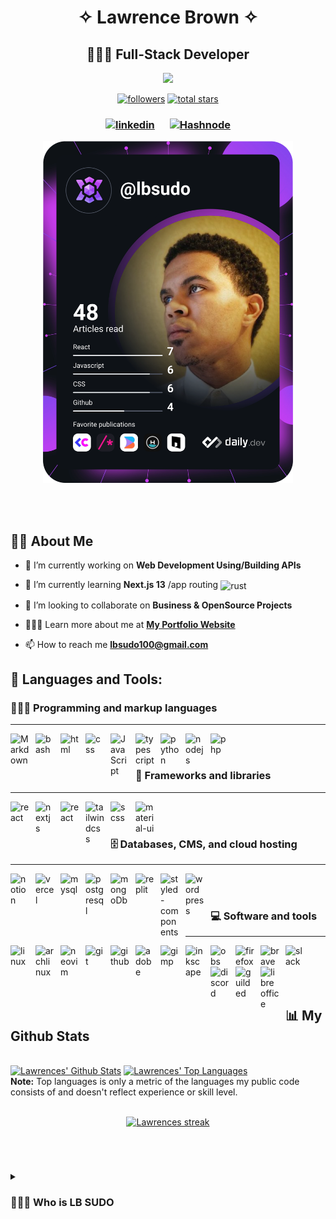 
<h1 align="center">✧ Lawrence Brown ✧</h1>

<h2 align="center"><b>👨🏽‍💻 Full-Stack Developer</b></h2>

<p align="center">
  <img src="https://readme-typing-svg.demolab.com/?lines=Full-Stack%20Developer%20🖥️;JavaScript%20Lover%20☕;Always%20Learning%20📚&font=Fira%20Code&center=true&width=440&height=45&color=blue&vCenter=true&size=22&pause=500" />
</p>


<p align="center">
<a href="https://github.com/lbsudo?tab=followers"><img alt="followers" title="Follow me on Github" src="https://custom-icon-badges.demolab.com/github/followers/lbsudo?color=236ad3&labelColor=1155ba&style=for-the-badge&logo=person-add&label=Follow&logoColor=white"/></a>
<a href="https://github.com/lbsudo?tab=repositories&sort=stargazers"><img alt="total stars" title="Total stars on GitHub" src="https://custom-icon-badges.demolab.com/github/stars/sudolb?color=55960c&style=for-the-badge&labelColor=488207&logo=star"/></a></p>
<h3>
<p align="center">
<a href="https://www.linkedin.com/in/lbsudo/"><img width="30" alt="linkedin" style="padding-right:10px;" src="https://cdn.simpleicons.org/linkedin/#0A66C2" /></a>
<a href="https://hashnode.com/@lbsudo"><img width="30" alt="Hashnode" style="padding-left:10px;" src="https://cdn.simpleicons.org/hashnode/#2962FF" /></a>
</p>
</h3>
<p align="center">
<a href="https://app.daily.dev/lbsudo"><img src="https://github.com/lbsudo/lbsudo/blob/main/devcard.svg" width="400" alt="Lawrence Brown's Dev Card"/></a>
</p>

<br/>
<br/>



## 🙌🏾 About Me

- 🔭 I’m currently working on **Web Development Using/Building APIs**

- 🌱 I’m currently learning **Next.js 13** /app routing <img align="center" width="30" alt="rust" style="padding-right:10px;" src="https://cdn.simpleicons.org/next.js/white" />

- 🤝 I’m looking to collaborate on **Business & OpenSource Projects**

- 👨🏾‍💻 Learn more about me at **[My Portfolio Website](https://lbportfolio.vercel.app/)**

- 📫 How to reach me **lbsudo100@gmail.com**

## 🚀 Languages and Tools:
### 👨🏾‍💻 Programming and markup languages
---
<img align="left" width="30" alt="Markdown" style="padding-right:10px;" src="https://cdn.simpleicons.org/markdown/white" />
<img align="left" width="30" alt="bash" style="padding-right:10px;" src="https://cdn.simpleicons.org/gnubash/#4EAA25" />
<img align="left" width="30" alt="html" style="padding-right:10px;" src="https://cdn.simpleicons.org/html5/#E34F26" />
<img align="left" width="30" alt="css" style="padding-right:10px;" src="https://cdn.simpleicons.org/css3/#1572B6" />
<img align="left" width="30" alt="JavaScript" style="padding-right:10px;" src="https://cdn.simpleicons.org/javascript/#F7DF1E" />
<img align="left" width="30" alt="typescript" style="padding-right:10px;" src="https://cdn.simpleicons.org/typescript#3178C6" />
<img align="left" width="30" alt="python" style="padding-right:10px;" src="https://cdn.simpleicons.org/python/#3776AB" />
<img align="left" width="30" alt="nodejs" style="padding-right:10px;" src="https://cdn.simpleicons.org/node.js/#339933" />
<img align="left" width="30" alt="php" style="padding-right:10px;" src="https://cdn.simpleicons.org/php/#777BB4" />
<br/>
<br/>

### 🧰 Frameworks and libraries
---
<img align="left" width="30" alt="react" style="padding-right:10px;" src="https://cdn.simpleicons.org/react/#61DAFB" />
<img align="left" width="30" alt="nextjs" style="padding-right:10px;" src="https://cdn.simpleicons.org/next.js/white" />
<img align="left" width="30" alt="react" style="padding-right:10px;" src="https://cdn.simpleicons.org/astro/#FF5D01" />
<img align="left" width="30" alt="tailwindcss" style="padding-right:10px;" src="https://cdn.simpleicons.org/tailwindcss/#06B6D4" />
<img align="left" width="30" alt="scss" style="padding-right:10px;" src="https://cdn.simpleicons.org/sass/#CC6699" />
<img align="left" width="30" alt="material-ui" style="padding-right:10px;" src="https://cdn.simpleicons.org/mui/#007FFF" />
<br/>
<br/>

### 🗄️ Databases, CMS, and cloud hosting
---
<img align="left" width="30" alt="notion" style="padding-right:10px;" src="https://cdn.simpleicons.org/notion/white" />
<img align="left" width="30" alt="vercel" style="padding-right:10px;" src="https://cdn.simpleicons.org/vercel/white" />
<img align="left" width="30" alt="mysql" style="padding-right:10px;" src="https://cdn.simpleicons.org/mysql/#4479A1" />
<img align="left" width="30" alt="postgresql" style="padding-right:10px;" src="https://cdn.simpleicons.org/postgresql/#4169E1" />
<img align="left" width="30" alt="mongoDb" style="padding-right:10px;" src="https://cdn.simpleicons.org/mongodb/#47A248" />
<img align="left" width="30" alt="replit" style="padding-right:10px;" src="https://cdn.simpleicons.org/netlify/#F26207" />
<img align="left" width="30" alt="styled-components" style="padding-right:10px;" src="https://cdn.simpleicons.org/squarespace/white" />
<img align="left" width="30" alt="wordpress" style="padding-right:10px;" src="https://cdn.simpleicons.org/wordpress/white" />
<br/>
<br/>

### 💻 Software and tools
---
<img align="left" width="30" alt="linux" style="padding-right:10px;" src="https://cdn.simpleicons.org/linux/white" />
<img align="left" width="30" alt="archlinux" style="padding-right:10px;" src="https://cdn.simpleicons.org/archlinux/#1793D1" />
<img align="left" width="30" alt="neovim" style="padding-right:10px;" src="https://cdn.simpleicons.org/neovim/#57A143" />
<img align="left" width="30" alt="git" style="padding-right:10px;" src="https://cdn.simpleicons.org/git/#F05032" />
<img align="left" width="30" alt="github" style="padding-right:10px;" src="https://cdn.simpleicons.org/github/white" />
<img align="left" width="30" alt="adobe" style="padding-right:10px;" src="https://cdn.simpleicons.org/adobe/#FF0000" />
<img align="left" width="30" alt="gimp" style="padding-right:10px;" src="https://cdn.simpleicons.org/gimp/white" />
<img align="left" width="30" alt="inkscape" style="padding-right:10px;" src="https://cdn.simpleicons.org/inkscape/white" />
<img align="left" width="30" alt="obs" style="padding-right:10px;" src="https://cdn.simpleicons.org/obsstudio/white" />
<img align="left" width="30" alt="firefox" style="padding-right:10px;" src="https://cdn.simpleicons.org/firefox/#5865F2" />
<img align="left" width="30" alt="brave" style="padding-right:10px;" src="https://cdn.simpleicons.org/brave/#FB542B" />
<img align="left" width="30" alt="slack" style="padding-right:10px;" src="https://cdn.simpleicons.org/slack/#5865F2" />
<img align="left" width="30" alt="discord" style="padding-right:10px;" src="https://cdn.simpleicons.org/discord/#5865F2" />
<img align="left" width="30" alt="guilded" style="padding-right:10px;" src="https://cdn.simpleicons.org/guilded/#5865F2" />
<img align="left" width="30" alt="libreoffice" style="padding-right:10px;" src="https://cdn.simpleicons.org/libreoffice/#18A303" />


<br/> 
<br/>
<br/>


<!-- [![React Badge](https://img.shields.io/badge/-React-61DBFB?style=for-the-badge&labelColor=black&logo=react&logoColor=61DBFB)](#)  [![Javascript Badge](https://img.shields.io/badge/-Javascript-F0DB4F?style=for-the-badge&labelColor=black&logo=javascript&logoColor=F0DB4F)](#) [![Typescript Badge](https://img.shields.io/badge/-Typescript-007acc?style=for-the-badge&labelColor=black&logo=typescript&logoColor=007acc)](#) [![Nodejs Badge](https://img.shields.io/badge/-Nodejs-3C873A?style=for-the-badge&labelColor=black&logo=node.js&logoColor=3C873A)](#) [![GraphQL Badge](https://img.shields.io/badge/-GraphQl-e535ab?style=for-the-badge&labelColor=black&logo=node.js&logoColor=e535ab)](#) -->
<br/>

## 📊 My Github Stats

  <br/>
    <a href="https://github.com/lbsudo/github-readme-stats"><img alt="Lawrences' Github Stats" src="https://github-readme-stats.vercel.app/api?username=lbsudo&show_icons=true&count_private=true&theme=react&hide_border=true&bg_color=0D1117" /></a>
  <a href="https://github.com/lbsudo/github-readme-stats"><img alt="Lawrences' Top Languages" src="https://github-readme-stats.vercel.app/api/top-langs/?username=lbsudo&langs_count=8&count_private=false&layout=compact&theme=react&hide_border=true&bg_color=0D1117" /></a>
  <br/>
  <b>Note:</b> Top languages is only a metric of the languages my public code consists of and doesn't reflect experience or skill level.

<br/>
<br/>

<p align="center">
    <a href="https://github.com/lbsudo/github-readme-streak-stats">
        <img title="🔥 Get streak stats for your profile at git.io/streak-stats" alt="Lawrences streak" src="https://github-readme-streak-stats.herokuapp.com/?user=lbsudo&theme=black-ice&hide_border=true&stroke=0000&background=060A0CD0"/>
    </a>
</p>

<br/>

#

<details>
 <summary><h3>👨🏾‍💻 Who is LB SUDO</h3></summary>
   I'm a self taught programmer breaking things to make something even better.

